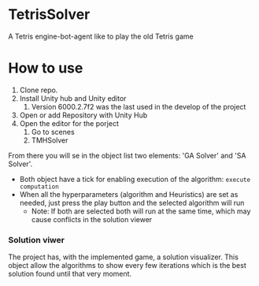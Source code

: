 # TetrisSolver

A Tetris engine-bot-agent like to play the old Tetris game


# How to use

1. Clone repo.
2. Install Unity hub and Unity editor
   1. Version 6000.2.7f2 was the last used in the develop of the project
3. Open or add Repository with Unity Hub
4. Open the editor for the porject
   1. Go to scenes
   2. TMHSolver

From there you will se in the object list two elements: 'GA Solver' and 'SA Solver'.

* Both object have a tick for enabling execution of the algorithm: `execute computation`
* When all the hyperparameters (algorithm and Heuristics) are set as needed, just press the play button and the selected algorithm will run
  - Note: If both are selected both will run at the same time, which may cause conflicts in the solution viewer

### Solution viwer
The project has, with the implemented game, a solution visualizer. This object allow the algorithms to show every few iterations which is the best solution found until that very moment.